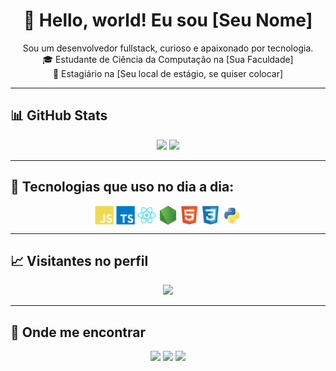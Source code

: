 <h1 align="center">👋 Hello, world! Eu sou [Seu Nome]</h1>

<p align="center">Sou um desenvolvedor fullstack, curioso e apaixonado por tecnologia.<br>
🎓 Estudante de Ciência da Computação na [Sua Faculdade] <br>
💼 Estagiário na [Seu local de estágio, se quiser colocar] <br>
</p>

---

## 📊 GitHub Stats

<div align="center">
  <img height="160em" src="https://github-readme-stats.vercel.app/api?username=yGustavoR10&show_icons=true&theme=radical&include_all_commits=true&count_private=true"/>
  <img height="160em" src="https://github-readme-stats.vercel.app/api/top-langs/?username=yGustavoR10&layout=compact&langs_count=8&theme=radical"/>
</div>

---

## 🧠 Tecnologias que uso no dia a dia:

<div style="display: inline_block" align="center">
  <img align="center" alt="JS" height="30" src="https://raw.githubusercontent.com/devicons/devicon/master/icons/javascript/javascript-plain.svg">
  <img align="center" alt="TS" height="30" src="https://raw.githubusercontent.com/devicons/devicon/master/icons/typescript/typescript-plain.svg">
  <img align="center" alt="React" height="30" src="https://raw.githubusercontent.com/devicons/devicon/master/icons/react/react-original.svg">
  <img align="center" alt="Node" height="30" src="https://raw.githubusercontent.com/devicons/devicon/master/icons/nodejs/nodejs-original.svg">
  <img align="center" alt="HTML" height="30" src="https://raw.githubusercontent.com/devicons/devicon/master/icons/html5/html5-original.svg">
  <img align="center" alt="CSS" height="30" src="https://raw.githubusercontent.com/devicons/devicon/master/icons/css3/css3-original.svg">
  <img align="center" alt="Python" height="30" src="https://raw.githubusercontent.com/devicons/devicon/master/icons/python/python-original.svg">
  <!-- Adicione outros ícones que desejar -->
</div>

---







## 📈 Visitantes no perfil

<p align="center">
  <img src="https://hits.seeyoufarm.com/api/count/incr/badge.svg?url=https://github.com/yGustavoR10&count_bg=%2300C853&title_bg=%23555555&icon=github.svg&icon_color=%23FFFFFF&title=visitas&edge_flat=false"/>
</p>



---

## 🔗 Onde me encontrar

<p align="center">
  <a href="https://instagram.com/seuusuario" target="_blank"><img src="https://img.shields.io/badge/Instagram-E4405F?style=for-the-badge&logo=instagram&logoColor=white"/></a>
  <a href="mailto:seuemail@gmail.com"><img src="https://img.shields.io/badge/Gmail-D14836?style=for-the-badge&logo=gmail&logoColor=white"/></a>
  <a href="https://www.linkedin.com/in/seulinkedin/" target="_blank"><img src="https://img.shields.io/badge/LinkedIn-0077B5?style=for-the-badge&logo=linkedin&logoColor=white"/></a>
</p>

